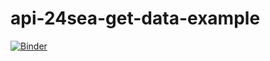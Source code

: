 # api-24sea-get-data-example

[![Binder](https://mybinder.org/badge_logo.svg)](https://mybinder.org/v2/gh/pietrodantuono/api-24sea-get-data-example/main?labpath=https%3A%2F%2Fgithub.com%2Fpietrodantuono%2Fapi-24sea-get-data-example%2Fblob%2Fmain%2FAPI_24SEA_data_retrieval.ipynb)
